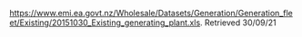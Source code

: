 https://www.emi.ea.govt.nz/Wholesale/Datasets/Generation/Generation_fleet/Existing/20151030_Existing_generating_plant.xls. Retrieved 30/09/21
